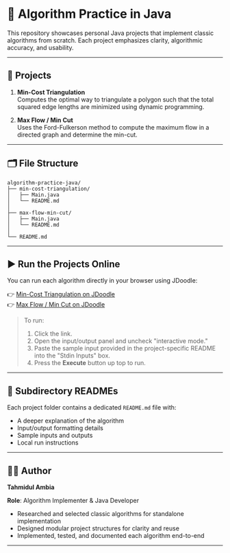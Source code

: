 # 🧠 Algorithm Practice in Java

This repository showcases personal Java projects that implement classic algorithms from scratch. Each project emphasizes clarity, algorithmic accuracy, and usability.

---

## 📂 Projects

1. **Min-Cost Triangulation**  
   Computes the optimal way to triangulate a polygon such that the total squared edge lengths are minimized using dynamic programming.

2. **Max Flow / Min Cut**  
   Uses the Ford-Fulkerson method to compute the maximum flow in a directed graph and determine the min-cut.

---

## 🗂️ File Structure

```
algorithm-practice-java/
├── min-cost-triangulation/
│   ├── Main.java
│   └── README.md
│
├── max-flow-min-cut/
│   ├── Main.java
│   └── README.md
│
└── README.md
```

---

## ▶️ Run the Projects Online

You can run each algorithm directly in your browser using JDoodle:

👉 [Min-Cost Triangulation on JDoodle](https://www.jdoodle.com/ia/1Iay)  
👉 [Max Flow / Min Cut on JDoodle](https://www.jdoodle.com/ia/1Iax)

> To run:
> 1. Click the link.
> 2. Open the input/output panel and uncheck "interactive mode."
> 3. Paste the sample input provided in the project-specific README into the "Stdin Inputs" box.
> 4. Press the **Execute** button up top to run.

---

## 📄 Subdirectory READMEs

Each project folder contains a dedicated `README.md` file with:

- A deeper explanation of the algorithm
- Input/output formatting details
- Sample inputs and outputs
- Local run instructions

---

## 👨‍💻 Author
**Tahmidul Ambia**

**Role**: Algorithm Implementer & Java Developer

- Researched and selected classic algorithms for standalone implementation  
- Designed modular project structures for clarity and reuse  
- Implemented, tested, and documented each algorithm end-to-end  

---

